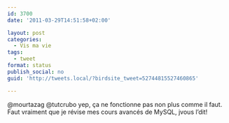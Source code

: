 ```yaml
---
id: 3700
date: '2011-03-29T14:51:58+02:00'

layout: post
categories:
  - Vis ma vie
tags:
  - tweet
format: status
publish_social: no
guid: 'http://tweets.local/?birdsite_tweet=52744815527460865'

---
```


@mourtazag @tutcrubo yep, ça ne fonctionne pas non plus comme il faut. Faut vraiment que je révise mes cours avancés de MySQL, jvous l’dit!